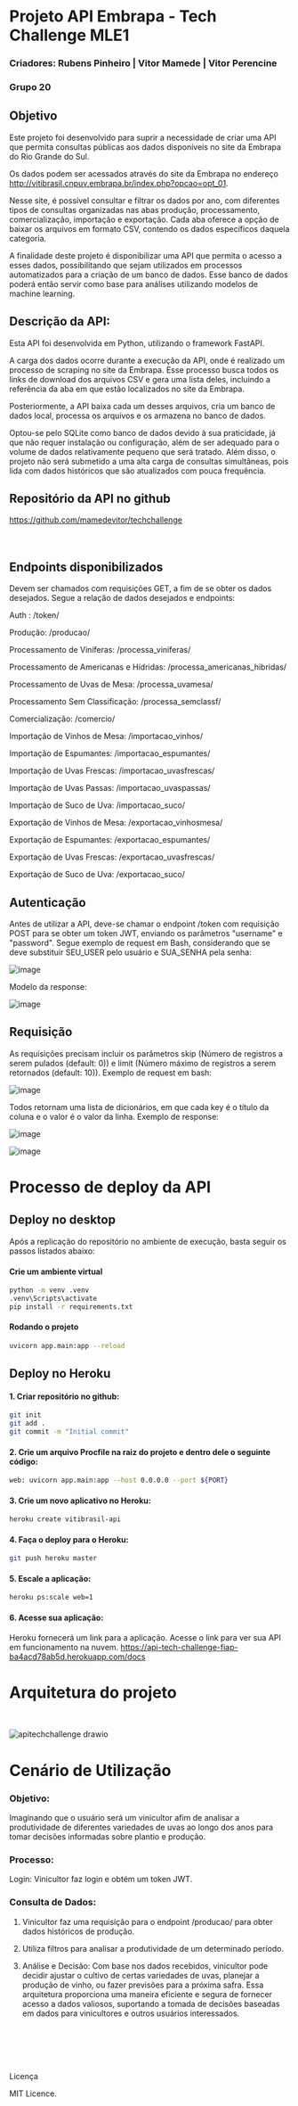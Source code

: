 # Projeto API Embrapa - Tech Challenge MLE1

### Criadores: Rubens Pinheiro | Vitor Mamede | Vitor Perencine
### Grupo 20

## Objetivo

Este projeto foi desenvolvido para suprir a necessidade de criar uma API que permita consultas públicas aos dados disponíveis no site da Embrapa do Rio Grande do Sul.

Os dados podem ser acessados através do site da Embrapa no endereço http://vitibrasil.cnpuv.embrapa.br/index.php?opcao=opt_01.

Nesse site, é possível consultar e filtrar os dados por ano, com diferentes tipos de consultas organizadas nas abas produção, processamento, comercialização, importação e exportação. Cada aba oferece a opção de baixar os arquivos em formato CSV, contendo os dados específicos daquela categoria.

A finalidade deste projeto é disponibilizar uma API que permita o acesso a esses dados, possibilitando que sejam utilizados em processos automatizados para a criação de um banco de dados. Esse banco de dados poderá então servir como base para análises utilizando modelos de machine learning.


## Descrição da API:

Esta API foi desenvolvida em Python, utilizando o framework FastAPI.

A carga dos dados ocorre durante a execução da API, onde é realizado um processo de scraping no site da Embrapa. Esse processo busca todos os links de download dos arquivos CSV e gera uma lista deles, incluindo a referência da aba em que estão localizados no site da Embrapa.

Posteriormente, a API baixa cada um desses arquivos, cria um banco de dados local, processa os arquivos e os armazena no banco de dados.

Optou-se pelo SQLite como banco de dados devido à sua praticidade, já que não requer instalação ou configuração, além de ser adequado para o volume de dados relativamente pequeno que será tratado. Além disso, o projeto não será submetido a uma alta carga de consultas simultâneas, pois lida com dados históricos que são atualizados com pouca frequência.

## Repositório da API no github

https://github.com/mamedevitor/techchallenge  
<br/>
 <br/>

## Endpoints disponibilizados
Devem ser chamados com requisições GET, a fim de se obter os dados desejados. Segue a relação de dados desejados e endpoints:

Auth : /token/

Produção: /producao/

Processamento de Viníferas: /processa_viniferas/

Processamento de Americanas e Hídridas: /processa_americanas_hibridas/

Processamento de Uvas de Mesa: /processa_uvamesa/

Processamento Sem Classificação: /processa_semclassf/

Comercialização: /comercio/

Importação de Vinhos de Mesa: /importacao_vinhos/

Importação de Espumantes: /importacao_espumantes/

Importação de Uvas Frescas: /importacao_uvasfrescas/

Importação de Uvas Passas: /importacao_uvaspassas/

Importação de Suco de Uva: /importacao_suco/

Exportação de Vinhos de Mesa: /exportacao_vinhosmesa/

Exportação de Espumantes: /exportacao_espumantes/

Exportação de Uvas Frescas: /exportacao_uvasfrescas/

Exportação de Suco de Uva: /exportacao_suco/

## Autenticação

Antes de utilizar a API, deve-se chamar o endpoint /token com requisição POST para se obter um token JWT, enviando os parâmetros "username" e "password". Segue exemplo de request em Bash, considerando que se deve substituir SEU_USER pelo usuário e SUA_SENHA pela senha:

![image](https://github.com/mamedevitor/techchallenge/assets/55901404/ce89c34b-30da-4014-980d-f0c4bc4d4f18)

Modelo da response:

![image](https://github.com/mamedevitor/techchallenge/assets/55901404/1ae943b6-6dbc-47cd-a10f-7ef99e11dd01)

## Requisição

As requisições precisam incluir os parâmetros skip (Número de registros a serem pulados (default: 0)) e limit (Número máximo de registros a serem retornados (default: 10)). Exemplo de request em bash:

![image](https://github.com/mamedevitor/techchallenge/assets/55901404/0e594932-319c-400f-bd67-5082e76031ba)

Todos retornam uma lista de dicionários, em que cada key é o título da coluna e o valor é o valor da linha. Exemplo de response:

![image](https://github.com/mamedevitor/techchallenge/assets/55901404/87c0f129-1ddb-4747-917c-f156f0e96c0d)

![image](https://github.com/mamedevitor/techchallenge/assets/55901404/dfcdbc31-2ede-439c-b765-30f44204143e)

# Processo de deploy da API

## Deploy no desktop

Após a replicação do repositório no ambiente de execução, basta seguir os passos listados abaixo:

#### Crie um ambiente virtual

```bash
python -m venv .venv
.venv\Scripts\activate
pip install -r requirements.txt
```
#### Rodando o projeto

```bash
uvicorn app.main:app --reload
```
 
## Deploy no Heroku

#### 1. Criar repositório no github:
```bash
git init
git add .
git commit -m "Initial commit"
```

#### 2. Crie um arquivo Procfile na raiz do projeto e dentro dele o seguinte código:
```bash
web: uvicorn app.main:app --host 0.0.0.0 --port ${PORT}
```

#### 3. Crie um novo aplicativo no Heroku:
```bash
heroku create vitibrasil-api
```
#### 4. Faça o deploy para o Heroku:
```bash
git push heroku master
```
#### 5. Escale a aplicação:
```bash
heroku ps:scale web=1
```

#### 6. Acesse sua aplicação:
Heroku fornecerá um link para a aplicação. Acesse o link para ver sua API em funcionamento na nuvem.
https://api-tech-challenge-fiap-ba4acd78ab5d.herokuapp.com/docs

# Arquitetura do projeto
<br/>

![apitechchallenge drawio](https://github.com/mamedevitor/techchallenge/assets/83721127/2494997e-96d8-41e2-82ab-7816b7c9cb8f)

# Cenário de Utilização


### Objetivo: 
Imaginando que o usuário será um vinicultor afim de analisar a produtividade de diferentes variedades de uvas ao longo dos anos para tomar decisões informadas sobre plantio e produção.

### Processo:

Login: Vinicultor faz login e obtém um token JWT.

### Consulta de Dados:
1. Vinicultor faz uma requisição para o endpoint /producao/ para obter dados históricos de produção.
2. Utiliza filtros para analisar a produtividade de um determinado período.

3. Análise e Decisão:
Com base nos dados recebidos, vinicultor pode decidir ajustar o cultivo de certas variedades de uvas, planejar a produção de vinho, ou fazer previsões para a próxima safra.
Essa arquitetura proporciona uma maneira eficiente e segura de fornecer acesso a dados valiosos, suportando a tomada de decisões baseadas em dados para vinicultores e outros usuários interessados.


<br/>
<br/>
<br/>
<br/>

Licença

MIT Licence.
